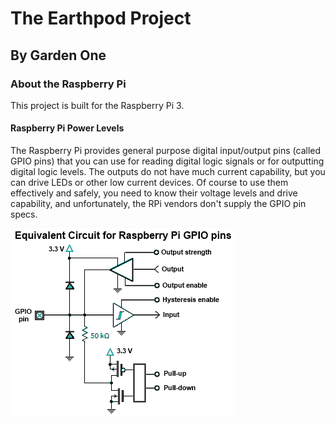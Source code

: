 # The Earthpod Project
## By Garden One

### About the Raspberry Pi

This project is built for the Raspberry Pi 3.

#### Raspberry Pi Power Levels

The Raspberry Pi provides general purpose digital input/output pins (called GPIO pins) that you can use for reading digital logic signals or for outputting digital logic levels. The outputs do not have much current capability, but you can drive LEDs or other low current devices. Of course to use them effectively and safely, you need to know their voltage levels and drive capability, and unfortunately, the RPi vendors don't supply the GPIO pin specs.

![rpi-gpio-pins](https://raw.githubusercontent.com/pwdel/earthpod/master/img/rpi-gpiopins.png)
